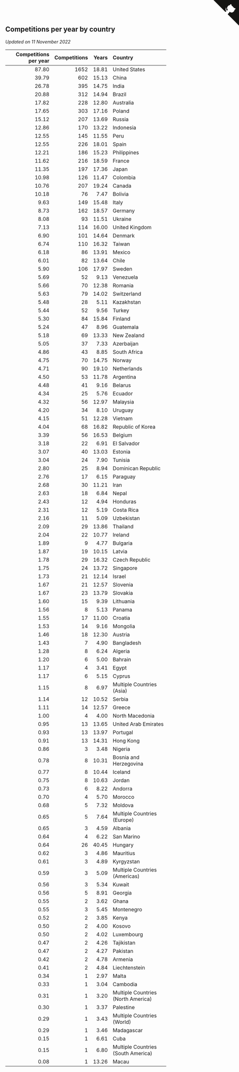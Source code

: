 ## Competitions per year by country

*Updated on 11 November 2022*

| Competitions per year | Competitions | Years | Country |
| ---: | ---: | ---: | :--- |
| 87.80 | 1652 | 18.81 | United States |
| 39.79 | 602 | 15.13 | China |
| 26.78 | 395 | 14.75 | India |
| 20.88 | 312 | 14.94 | Brazil |
| 17.82 | 228 | 12.80 | Australia |
| 17.65 | 303 | 17.16 | Poland |
| 15.12 | 207 | 13.69 | Russia |
| 12.86 | 170 | 13.22 | Indonesia |
| 12.55 | 145 | 11.55 | Peru |
| 12.55 | 226 | 18.01 | Spain |
| 12.21 | 186 | 15.23 | Philippines |
| 11.62 | 216 | 18.59 | France |
| 11.35 | 197 | 17.36 | Japan |
| 10.98 | 126 | 11.47 | Colombia |
| 10.76 | 207 | 19.24 | Canada |
| 10.18 | 76 | 7.47 | Bolivia |
| 9.63 | 149 | 15.48 | Italy |
| 8.73 | 162 | 18.57 | Germany |
| 8.08 | 93 | 11.51 | Ukraine |
| 7.13 | 114 | 16.00 | United Kingdom |
| 6.90 | 101 | 14.64 | Denmark |
| 6.74 | 110 | 16.32 | Taiwan |
| 6.18 | 86 | 13.91 | Mexico |
| 6.01 | 82 | 13.64 | Chile |
| 5.90 | 106 | 17.97 | Sweden |
| 5.69 | 52 | 9.13 | Venezuela |
| 5.66 | 70 | 12.38 | Romania |
| 5.63 | 79 | 14.02 | Switzerland |
| 5.48 | 28 | 5.11 | Kazakhstan |
| 5.44 | 52 | 9.56 | Turkey |
| 5.30 | 84 | 15.84 | Finland |
| 5.24 | 47 | 8.96 | Guatemala |
| 5.18 | 69 | 13.33 | New Zealand |
| 5.05 | 37 | 7.33 | Azerbaijan |
| 4.86 | 43 | 8.85 | South Africa |
| 4.75 | 70 | 14.75 | Norway |
| 4.71 | 90 | 19.10 | Netherlands |
| 4.50 | 53 | 11.78 | Argentina |
| 4.48 | 41 | 9.16 | Belarus |
| 4.34 | 25 | 5.76 | Ecuador |
| 4.32 | 56 | 12.97 | Malaysia |
| 4.20 | 34 | 8.10 | Uruguay |
| 4.15 | 51 | 12.28 | Vietnam |
| 4.04 | 68 | 16.82 | Republic of Korea |
| 3.39 | 56 | 16.53 | Belgium |
| 3.18 | 22 | 6.91 | El Salvador |
| 3.07 | 40 | 13.03 | Estonia |
| 3.04 | 24 | 7.90 | Tunisia |
| 2.80 | 25 | 8.94 | Dominican Republic |
| 2.76 | 17 | 6.15 | Paraguay |
| 2.68 | 30 | 11.21 | Iran |
| 2.63 | 18 | 6.84 | Nepal |
| 2.43 | 12 | 4.94 | Honduras |
| 2.31 | 12 | 5.19 | Costa Rica |
| 2.16 | 11 | 5.09 | Uzbekistan |
| 2.09 | 29 | 13.86 | Thailand |
| 2.04 | 22 | 10.77 | Ireland |
| 1.89 | 9 | 4.77 | Bulgaria |
| 1.87 | 19 | 10.15 | Latvia |
| 1.78 | 29 | 16.32 | Czech Republic |
| 1.75 | 24 | 13.72 | Singapore |
| 1.73 | 21 | 12.14 | Israel |
| 1.67 | 21 | 12.57 | Slovenia |
| 1.67 | 23 | 13.79 | Slovakia |
| 1.60 | 15 | 9.39 | Lithuania |
| 1.56 | 8 | 5.13 | Panama |
| 1.55 | 17 | 11.00 | Croatia |
| 1.53 | 14 | 9.16 | Mongolia |
| 1.46 | 18 | 12.30 | Austria |
| 1.43 | 7 | 4.90 | Bangladesh |
| 1.28 | 8 | 6.24 | Algeria |
| 1.20 | 6 | 5.00 | Bahrain |
| 1.17 | 4 | 3.41 | Egypt |
| 1.17 | 6 | 5.15 | Cyprus |
| 1.15 | 8 | 6.97 | Multiple Countries (Asia) |
| 1.14 | 12 | 10.52 | Serbia |
| 1.11 | 14 | 12.57 | Greece |
| 1.00 | 4 | 4.00 | North Macedonia |
| 0.95 | 13 | 13.65 | United Arab Emirates |
| 0.93 | 13 | 13.97 | Portugal |
| 0.91 | 13 | 14.31 | Hong Kong |
| 0.86 | 3 | 3.48 | Nigeria |
| 0.78 | 8 | 10.31 | Bosnia and Herzegovina |
| 0.77 | 8 | 10.44 | Iceland |
| 0.75 | 8 | 10.63 | Jordan |
| 0.73 | 6 | 8.22 | Andorra |
| 0.70 | 4 | 5.70 | Morocco |
| 0.68 | 5 | 7.32 | Moldova |
| 0.65 | 5 | 7.64 | Multiple Countries (Europe) |
| 0.65 | 3 | 4.59 | Albania |
| 0.64 | 4 | 6.22 | San Marino |
| 0.64 | 26 | 40.45 | Hungary |
| 0.62 | 3 | 4.86 | Mauritius |
| 0.61 | 3 | 4.89 | Kyrgyzstan |
| 0.59 | 3 | 5.09 | Multiple Countries (Americas) |
| 0.56 | 3 | 5.34 | Kuwait |
| 0.56 | 5 | 8.91 | Georgia |
| 0.55 | 2 | 3.62 | Ghana |
| 0.55 | 3 | 5.45 | Montenegro |
| 0.52 | 2 | 3.85 | Kenya |
| 0.50 | 2 | 4.00 | Kosovo |
| 0.50 | 2 | 4.02 | Luxembourg |
| 0.47 | 2 | 4.26 | Tajikistan |
| 0.47 | 2 | 4.27 | Pakistan |
| 0.42 | 2 | 4.78 | Armenia |
| 0.41 | 2 | 4.84 | Liechtenstein |
| 0.34 | 1 | 2.97 | Malta |
| 0.33 | 1 | 3.04 | Cambodia |
| 0.31 | 1 | 3.20 | Multiple Countries (North America) |
| 0.30 | 1 | 3.37 | Palestine |
| 0.29 | 1 | 3.43 | Multiple Countries (World) |
| 0.29 | 1 | 3.46 | Madagascar |
| 0.15 | 1 | 6.61 | Cuba |
| 0.15 | 1 | 6.80 | Multiple Countries (South America) |
| 0.08 | 1 | 13.26 | Macau |


<a href="https://github.com/JustinTimeCuber/wca_statistics" class="github-corner" aria-label="View source on Github"><svg width="80" height="80" viewBox="0 0 250 250" style="fill:#151513; color:#fff; position: absolute; top: 0; border: 0; right: 0;" aria-hidden="true"><path d="M0,0 L115,115 L130,115 L142,142 L250,250 L250,0 Z"></path><path d="M128.3,109.0 C113.8,99.7 119.0,89.6 119.0,89.6 C122.0,82.7 120.5,78.6 120.5,78.6 C119.2,72.0 123.4,76.3 123.4,76.3 C127.3,80.9 125.5,87.3 125.5,87.3 C122.9,97.6 130.6,101.9 134.4,103.2" fill="currentColor" style="transform-origin: 130px 106px;" class="octo-arm"></path><path d="M115.0,115.0 C114.9,115.1 118.7,116.5 119.8,115.4 L133.7,101.6 C136.9,99.2 139.9,98.4 142.2,98.6 C133.8,88.0 127.5,74.4 143.8,58.0 C148.5,53.4 154.0,51.2 159.7,51.0 C160.3,49.4 163.2,43.6 171.4,40.1 C171.4,40.1 176.1,42.5 178.8,56.2 C183.1,58.6 187.2,61.8 190.9,65.4 C194.5,69.0 197.7,73.2 200.1,77.6 C213.8,80.2 216.3,84.9 216.3,84.9 C212.7,93.1 206.9,96.0 205.4,96.6 C205.1,102.4 203.0,107.8 198.3,112.5 C181.9,128.9 168.3,122.5 157.7,114.1 C157.9,116.9 156.7,120.9 152.7,124.9 L141.0,136.5 C139.8,137.7 141.6,141.9 141.8,141.8 Z" fill="currentColor" class="octo-body"></path></svg></a><style>.github-corner:hover .octo-arm{animation:octocat-wave 560ms ease-in-out}@keyframes octocat-wave{0%,100%{transform:rotate(0)}20%,60%{transform:rotate(-25deg)}40%,80%{transform:rotate(10deg)}}@media (max-width:500px){.github-corner:hover .octo-arm{animation:none}.github-corner .octo-arm{animation:octocat-wave 560ms ease-in-out}}</style>
